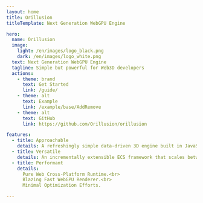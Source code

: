```yaml
---
layout: home
title: Orillusion
titleTemplate: Next Generation WebGPU Engine

hero:
  name: Orillusion
  image:
    light: /en/images/logo_black.png
    dark: /en/images/logo_white.png
  text: Next Generation WebGPU Engine
  tagline: Simple but powerful for Web3D developers
  actions:
    - theme: brand
      text: Get Started
      link: /guide/
    - theme: alt
      text: Example
      link: /example/base/AddRemove
    - theme: alt
      text: GitHub
      link: https://github.com/Orillusion/orillusion

features:
  - title: Approachable
    details: A refreshingly simple data-driven 3D engine built in JavaScript. Free and Open Source Forever!
  - title: Versatile
    details: An incrementally extensible ECS framework that scales between a library and a full-featured product.
  - title: Performant
    details: 
      Pure Web Cross-Platform Runtime.<br>
      Blazing Fast WebGPU Renderer.<br>
      Minimal Optimization Efforts.

---
```


<div class="heroDemos">
  <div class="container">
    <Demo src="/examples/pbr.ts" :code="false" :codepen="false" :fullscreen="false" :height="450" style="margin:0"></Demo>
    <Demo src="/examples/pbr2.ts" :code="false" :codepen="false" :fullscreen="false" :height="450" style="margin:0"></Demo>
  </div>
</div>
<Logo :homeHero="true"></Logo>
